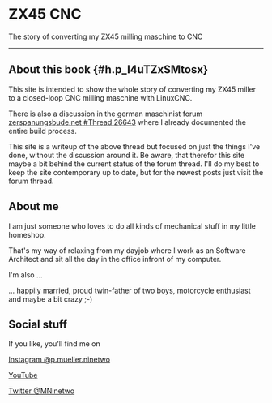 # ZX45 CNC

The story of converting my ZX45 milling maschine to CNC

---

## About this book {#h.p_I4uTZxSMtosx}

This site is intended to show the whole story of converting my ZX45 miller to a closed-loop CNC milling maschine with LinuxCNC.

There is also a discussion in the german maschinist forum [zerspanungsbude.net \#Thread 26643](http://www.google.com/url?q=http%3A%2F%2Fforum.zerspanungsbude.net%2Fviewtopic.php%3Ff%3D50%26t%3D26643&sa=D&sntz=1&usg=AFQjCNFGvv0LAbBxQziMak0SQ12HlAer4w) where I already documented the entire build process.

This site is a writeup of the above thread but focused on just the things I've done, without the discussion around it. Be aware, that therefor this site maybe a bit behind the current status of the forum thread. I'll do my best to keep the site contemporary up to date, but for the newest posts just visit the forum thread.

## About me

I am just someone who loves to do all kinds of mechanical stuff in my little homeshop.

That's my way of relaxing from my dayjob where I work as an Software Architect and sit all the day in the office infront of my computer.

I'm also ...

... happily married, proud twin-father of two boys, motorcycle enthusiast and maybe a bit crazy ;-\)

## Social stuff

If you like, you'll find me on

[Instagram @p.mueller.ninetwo](https://www.google.com/url?q=https%3A%2F%2Fwww.instagram.com%2Fp.mueller.ninetwo&sa=D&sntz=1&usg=AFQjCNFlaWU_-5rHFbKPy4M887X0VfchrQ)

[YouTube](https://www.youtube.com/user/sNiff3ls)

[Twitter @MNinetwo](https://www.google.com/url?q=https%3A%2F%2Ftwitter.com%2FMNinetwo&sa=D&sntz=1&usg=AFQjCNH1JpDFgkg-ELm0t5FKL4d55Mu0Gg)



